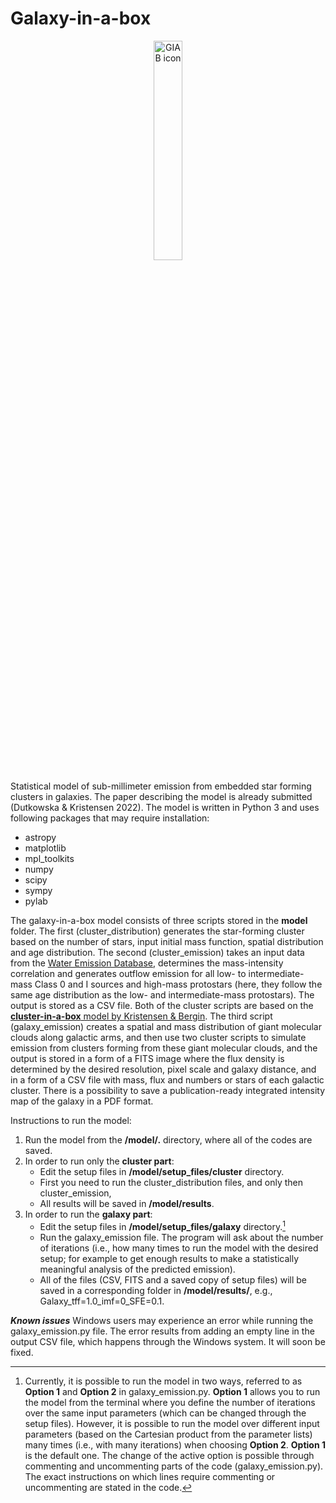 # Galaxy-in-a-box

<p style="text-align:center;">
     <img src="https://katarzynadutkowska.github.io/WED/Images/gal-in-a-box-shadow.jpeg"
     alt="GIAB icon"
     width="30%" />
</p>

Statistical model of sub-millimeter emission from embedded star forming clusters in galaxies. The paper describing the model is already submitted (Dutkowska 
& Kristensen 2022). The model is written in Python 3 and uses following packages that may require installation:
- astropy
- matplotlib
- mpl_toolkits
- numpy
- scipy
- sympy
- pylab

The galaxy-in-a-box model consists of three scripts stored in the **model** folder. The first (cluster_distribution) generates the star-forming cluster based on the number of stars, input initial mass function, spatial distribution and age distribution. The second (cluster_emission) takes an input data from the [Water Emission Database](https://katarzynadutkowska.github.io/WED/), determines the mass-intensity correlation and generates outflow emission for all low- to intermediate-mass Class 0 and I sources and high-mass protostars (here, they follow the same age distribution as the low- and intermediate-mass protostars). The output is stored as a CSV file. Both of the cluster scripts are based on the [**cluster-in-a-box** model by Kristensen & Bergin](https://github.com/egstrom/cluster-in-a-box). The third script (galaxy_emission) creates a spatial and mass distribution of giant molecular clouds along galactic arms, and then use two cluster scripts to simulate emission from clusters forming from these giant molecular clouds, and the output is stored in a form of a FITS image where the flux density is determined by the desired resolution, pixel scale and galaxy distance, and in a form of a CSV file with mass, flux and numbers or stars of each galactic cluster. There is a possibility to save a publication-ready integrated intensity map of the galaxy in a PDF format.

Instructions to run the model:
1. Run the model from the **/model/.** directory, where all of the codes are saved. 
2. In order to run only the **cluster part**:
   * Edit the setup files in **/model/setup_files/cluster** directory.
   * First you need to run the cluster_distribution files, and only then cluster_emission,
   * All results will be saved in **/model/results**.
3. In order to run the **galaxy part**:
   * Edit the setup files in **/model/setup_files/galaxy** directory.[^1]
   * Run the galaxy_emission file. The program will ask about the number of iterations (i.e., how many times to run the model with the desired setup; for example to get enough results to make a statistically meaningful analysis of the predicted emission).
   * All of the files (CSV, FITS and a saved copy of setup files) will be saved in a corresponding folder in **/model/results/**, e.g., Galaxy_tff=1.0_imf=0_SFE=0.1.

[^1]: Currently, it is possible to run the model in two ways, referred to as **Option 1** and **Option 2** in galaxy_emission.py. **Option 1** allows you to run the model from the terminal where you define the number of iterations over the same input parameters (which can be changed through the setup files). However, it is possible to run the model over different input parameters (based on the Cartesian product from the parameter lists) many times (i.e., with many iterations) when choosing **Option 2**. **Option 1** is the default one. The change of the active option is possible through commenting and uncommenting parts of the code (galaxy_emission.py). The exact instructions on which lines require commenting or uncommenting are stated in the code.




***Known issues***
Windows users may experience an error while running the galaxy_emission.py file. The error results from adding an empty line in the output CSV file, which happens through the Windows system. It will soon be fixed.
